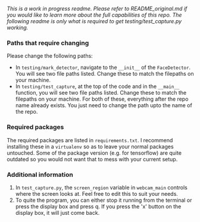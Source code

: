 *This is a work in progress readme. Please refer to README_original.md if you would like to learn more about the full capabilities of this repo.
The following readme is only what is required to get testing/test_capture.py working.*

### Paths that require changing
Please change the following paths:
- In `testing/mark_detector`, navigate to the `__init__` of the `FaceDetector`. You will see two file paths listed. Change these to match the filepaths on your machine.
- In `testing/test_capture`, at the top of the code and in the `__main__` function, you will see two file paths listed. Change these to match the filepaths on your machine.
For both of these, everything after the repo name already exists. You just need to change the path upto the name of the repo.

### Required packages
The required packages are listed in `requirements.txt`. I recommend installing these in a `virtualenv` so as to leave your normal packages untouched. Some of the package version (e.g. for tensorflow) are quite outdated so you would not want that to mess with your current setup.

### Additional information
1. In `test_capture.py`, the `screen_region` variable in `webcam_main` controls where the screen looks at. Feel free to edit this to suit your needs.
2. To quite the program, you can either stop it running from the terminal or press the display box and press q. If you press the 'x' button on the display box, it will just come back.

